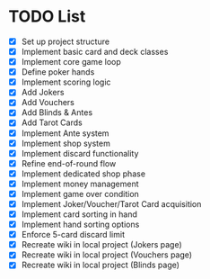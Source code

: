# TODO List

- [x] Set up project structure
- [x] Implement basic card and deck classes
- [x] Implement core game loop
- [x] Define poker hands
- [x] Implement scoring logic
- [x] Add Jokers
- [x] Add Vouchers
- [x] Add Blinds & Antes
- [x] Add Tarot Cards
- [x] Implement Ante system
- [x] Implement shop system
- [x] Implement discard functionality
- [x] Refine end-of-round flow
- [x] Implement dedicated shop phase
- [x] Implement money management
- [x] Implement game over condition
- [x] Implement Joker/Voucher/Tarot Card acquisition
- [x] Implement card sorting in hand
- [x] Implement hand sorting options
- [x] Enforce 5-card discard limit
- [x] Recreate wiki in local project (Jokers page)
- [x] Recreate wiki in local project (Vouchers page)
- [x] Recreate wiki in local project (Blinds page)

